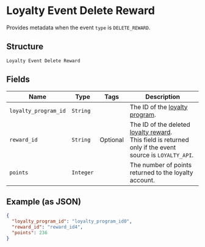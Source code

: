 
# Loyalty Event Delete Reward

Provides metadata when the event `type` is `DELETE_REWARD`.

## Structure

`Loyalty Event Delete Reward`

## Fields

| Name | Type | Tags | Description |
|  --- | --- | --- | --- |
| `loyalty_program_id` | `String` |  | The ID of the [loyalty program](#type-LoyaltyProgram). |
| `reward_id` | `String` | Optional | The ID of the deleted [loyalty reward](#type-LoyaltyReward).<br>This field is returned only if the event source is `LOYALTY_API`. |
| `points` | `Integer` |  | The number of points returned to the loyalty account. |

## Example (as JSON)

```json
{
  "loyalty_program_id": "loyalty_program_id0",
  "reward_id": "reward_id4",
  "points": 236
}
```

